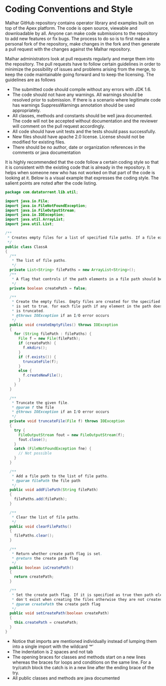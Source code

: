 Coding Conventions and Style
==============================

Malhar GitHub repository contains operator library and examples built on top of the Apex platform. The code is open source, viewable and downloadable by all. Anyone can make code submissions to the repository to add new features or fix bugs. The process to do so is to first make a personal fork of the repository, make changes in the fork and then generate a pull request with the changes against the Malhar repository.

Malhar administrators look at pull requests regularly and merge them into the repository. The pull requests have to follow certain guidelines in order to minimize the possibility of issues and problems arising from the merge, to keep the code maintainable going forward and to keep the licensing. The guidelines are as follows

* The submitted code should compile without any errors with JDK 1.6.
* The code should not have any warnings. All warnings should be resolved prior to submission. If there is a scenario where legitimate code has warnings SuppressWarnings annotation should be used appropriately.
* All classes, methods and constants should be well java documented. The code will not be accepted without documentation and the reviewer will comment on the pull request accordingly.
* All code should have unit tests and the tests should pass successfully.
* New files should have apache 2.0 license. License should not be modified for existing files.
* There should be no author, date or organization references in the comments or java documentation

It is highly recommended that the code follow a certain coding style so that it is consistent with the existing code that is already in the repository. It helps when someone new who has not worked on that part of the code is looking at it. Below is a visual example that expresses the coding style. The salient points are noted after the code listing.

```java
package com.datatorrent.lib.util;

import java.io.File;
import java.io.FileNotFoundException;
import java.io.FileOutputStream;
import java.io.IOException;
import java.util.ArrayList;
import java.util.List;

/**
 * Creates empty files for a list of specified file paths. If a file exists it is truncated.
 */
public class ClassA
{
  /**
   * The list of file paths.
   */
  private List<String> filePaths = new ArrayList<String>();
  /**
   * A flag that controls if the path elements in a file path should be created if they don't exist
   */
  private boolean createPath = false;

  /**
   * Create the empty files. Empty files are created for the specified file paths. If {@link #createPath}
   * is set to true, for each file path if any element in the path doesn't exist it is created. If a file exists it
   * is truncated.
   * @throws IOException if an I/O error occurs
   */
  public void createEmptyFiles() throws IOException 
  {
    for (String filePath : filePaths) {
      File f = new File(filePath);
      if (createPath) {
        f.mkdirs();
      }
      if (f.exists()) {
        truncateFile(f);
      }
      else {
        f.createNewFile();
      }
    }
  }

  /**
   * Truncate the given file.
   * @param f the file
   * @throws IOException if an I/O error occurs
   */
  private void truncateFile(File f) throws IOException 
  {
    try {
      FileOutputStream fout = new FileOutputStream(f);
      fout.close();
    } 
    catch (FileNotFoundException fne) {
      // Not possible
    }
  }

  /**
   * Add a file path to the list of file paths.
   * @param filePath the file path
   */
  public void addFilePath(String filePath)
  {
    filePaths.add(filePath);
  }

  /**
   * Clear the list of file paths.
   */
  public void clearFilePaths() 
  {
    filePaths.clear();
  }

  /**
   * Return whether create path flag is set.
   * @return the create path flag
   */
  public boolean isCreatePath()
  {
    return createPath;
  }

  /**
   * Set the create path flag. If it is specified as true then path elements in a file path are created if they
   * don't exist when creating the files otherwise they are not created.
   * @param createPath the create path flag
   */
  public void setCreatePath(boolean createPath)
  {
    this.createPath = createPath;
  }
}
```

* Notice that imports are mentioned individually instead of lumping them into a single import with the wildcard ‘*’
* The indentation is 2 spaces and not tab
* The opening braces for classes and methods start on a new lines whereas the braces for loops and conditions on the same line. For a try/catch block the catch is in a new line after the ending brace of the try.
* All public classes and methods are java documented
